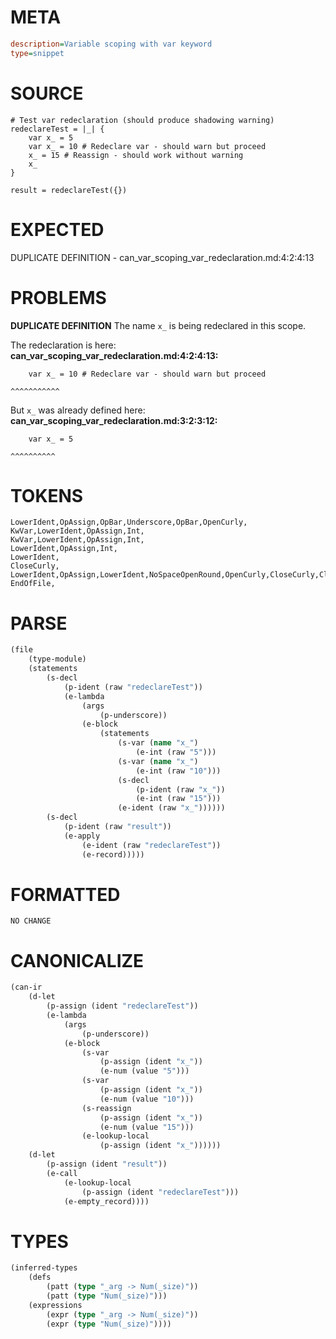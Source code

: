 # META
~~~ini
description=Variable scoping with var keyword
type=snippet
~~~
# SOURCE
~~~roc
# Test var redeclaration (should produce shadowing warning)
redeclareTest = |_| {
	var x_ = 5
	var x_ = 10 # Redeclare var - should warn but proceed
	x_ = 15 # Reassign - should work without warning
	x_
}

result = redeclareTest({})
~~~
# EXPECTED
DUPLICATE DEFINITION - can_var_scoping_var_redeclaration.md:4:2:4:13
# PROBLEMS
**DUPLICATE DEFINITION**
The name `x_` is being redeclared in this scope.

The redeclaration is here:
**can_var_scoping_var_redeclaration.md:4:2:4:13:**
```roc
	var x_ = 10 # Redeclare var - should warn but proceed
```
	^^^^^^^^^^^

But `x_` was already defined here:
**can_var_scoping_var_redeclaration.md:3:2:3:12:**
```roc
	var x_ = 5
```
	^^^^^^^^^^


# TOKENS
~~~zig
LowerIdent,OpAssign,OpBar,Underscore,OpBar,OpenCurly,
KwVar,LowerIdent,OpAssign,Int,
KwVar,LowerIdent,OpAssign,Int,
LowerIdent,OpAssign,Int,
LowerIdent,
CloseCurly,
LowerIdent,OpAssign,LowerIdent,NoSpaceOpenRound,OpenCurly,CloseCurly,CloseRound,
EndOfFile,
~~~
# PARSE
~~~clojure
(file
	(type-module)
	(statements
		(s-decl
			(p-ident (raw "redeclareTest"))
			(e-lambda
				(args
					(p-underscore))
				(e-block
					(statements
						(s-var (name "x_")
							(e-int (raw "5")))
						(s-var (name "x_")
							(e-int (raw "10")))
						(s-decl
							(p-ident (raw "x_"))
							(e-int (raw "15")))
						(e-ident (raw "x_"))))))
		(s-decl
			(p-ident (raw "result"))
			(e-apply
				(e-ident (raw "redeclareTest"))
				(e-record)))))
~~~
# FORMATTED
~~~roc
NO CHANGE
~~~
# CANONICALIZE
~~~clojure
(can-ir
	(d-let
		(p-assign (ident "redeclareTest"))
		(e-lambda
			(args
				(p-underscore))
			(e-block
				(s-var
					(p-assign (ident "x_"))
					(e-num (value "5")))
				(s-var
					(p-assign (ident "x_"))
					(e-num (value "10")))
				(s-reassign
					(p-assign (ident "x_"))
					(e-num (value "15")))
				(e-lookup-local
					(p-assign (ident "x_"))))))
	(d-let
		(p-assign (ident "result"))
		(e-call
			(e-lookup-local
				(p-assign (ident "redeclareTest")))
			(e-empty_record))))
~~~
# TYPES
~~~clojure
(inferred-types
	(defs
		(patt (type "_arg -> Num(_size)"))
		(patt (type "Num(_size)")))
	(expressions
		(expr (type "_arg -> Num(_size)"))
		(expr (type "Num(_size)"))))
~~~
